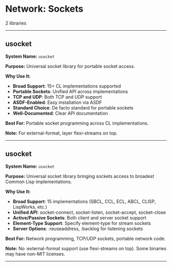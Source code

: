 # Network: Sockets

2 libraries

---

## usocket

**System Name:** `usocket`

**Purpose:** Universal socket library for portable socket access.

**Why Use It:**
- **Broad Support**: 15+ CL implementations supported
- **Portable Sockets**: Unified API across implementations
- **TCP and UDP**: Both TCP and UDP support
- **ASDF-Enabled**: Easy installation via ASDF
- **Standard Choice**: De facto standard for portable sockets
- **Well-Documented**: Clear API documentation

**Best For:** Portable socket programming across CL implementations.

**Note:** For external-format, layer flexi-streams on top.

---


## usocket

**System Name:** `usocket`

**Purpose:** Universal socket library bringing sockets access to broadest Common Lisp implementations.

**Why Use It:**
- **Broad Support**: 15 implementations (SBCL, CCL, ECL, ABCL, CLISP, LispWorks, etc.)
- **Unified API**: socket-connect, socket-listen, socket-accept, socket-close
- **Active/Passive Sockets**: Both client and server socket support
- **Element-Type Support**: Specify element-type for stream sockets
- **Server Options**: :reuseaddress, :backlog for listening sockets

**Best For:** Network programming, TCP/UDP sockets, portable network code.

**Note:** No :external-format support (use flexi-streams on top). Some binaries may have non-MIT licenses.

---



